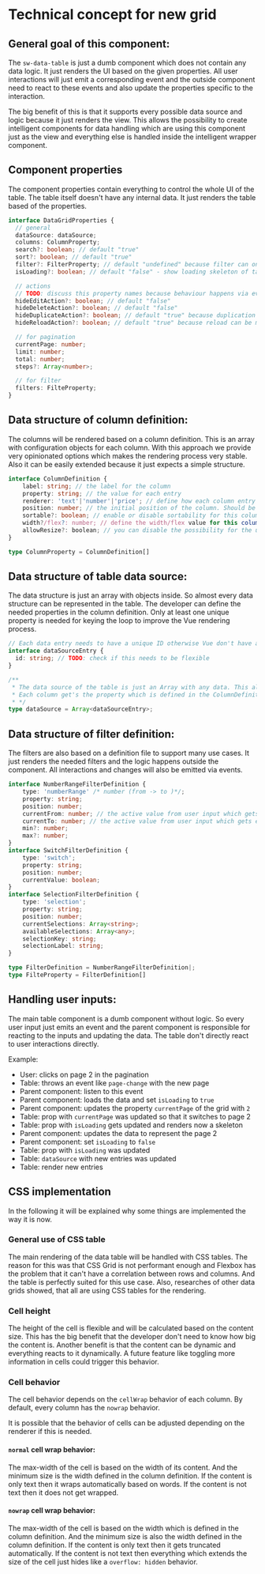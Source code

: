 # Technical concept for new grid

## General goal of this component:

The `sw-data-table` is just a dumb component which does not contain any data logic. It just renders the UI based on
the given properties. All user interactions will just emit a corresponding event and the outside component need to
react to these events and also update the properties specific to the interaction.

The big benefit of this is that it supports every possible data source and logic because it just renders the view. This
allows the possibility to create intelligent components for data handling which are using this component just as the
view and everything else is handled inside the intelligent wrapper component.

## Component properties

The component properties contain everything to control the whole UI of the table. The table itself doesn't have any
internal data. It just renders the table based of the properties.

```ts
interface DataGridProperties {
  // general
  dataSource: dataSource;
  columns: ColumnProperty;
  search?: boolean; // default "true"
  sort?: boolean; // default "true"
  filter?: FilterProperty; // default "undefined" because filter can only be rendered with definition
  isLoading?: boolean; // default "false" - show loading skeleton of table

  // actions
  // TODO: discuss this property names because behaviour happens via events
  hideEditAction?: boolean; // default "false"
  hideDeleteAction?: boolean; // default "false"
  hideDuplicateAction?: boolean; // default "true" because duplication can be more difficult
  hideReloadAction?: boolean; // default "true" because reload can be more difficult

  // for pagination
  currentPage: number;
  limit: number;
  total: number;
  steps?: Array<number>;

  // for filter
  filters: FilteProperty;
}
```

## Data structure of column definition:

The columns will be rendered based on a column definition. This is an array with configuration objects for each
column. With this approach we provide very opinionated options which makes the rendering process very stable. Also
it can be easily extended because it just expects a simple structure.

```ts
interface ColumnDefinition {
	label: string; // the label for the column
	property: string; // the value for each entry
	renderer: 'text'|'number'|'price'; // define how each column entry should be rendered
	position: number; // the initial position of the column. Should be defined in 100 steps
	sortable?: boolean; // enable or disable sortability for this column (default=true)
	width?/flex?: number; // define the width/flex value for this column (TODO: find out which works better)
	allowResize?: boolean; // you can disable the possibility for the user to resize this column
}

type ColumnProperty = ColumnDefinition[]
```

## Data structure of table data source:

The data structure is just an array with objects inside. So almost every data structure can be represented in the table.
The developer can define the needed properties in the column definition. Only at least one unique property is needed for keying the loop to improve the Vue rendering process.

```ts
// Each data entry needs to have a unique ID otherwise Vue don't have any key value and this decreases the render performance massive.
interface dataSourceEntry {
  id: string; // TODO: check if this needs to be flexible
}

/**
 * The data source of the table is just an Array with any data. This allows a very flexible way to use data.
 * Each column get's the property which is defined in the ColumnDefinition, e.g. `dataSource[column.property]`
 * */
type dataSource = Array<dataSourceEntry>;
```

## Data structure of filter definition:

The filters are also based on a definition file to support many use cases. It just renders the needed filters and the
logic happens outside the component. All interactions and changes will also be emitted via events.

```ts
interface NumberRangeFilterDefinition {
	type: 'numberRange' /* number (from -> to )*/;
	property: string;
	position: number;
	currentFrom: number; // the active value from user input which gets emitted
	currentTo: number; // the active value from user input which gets emitted
	min?: number;
	max?: number;
}
interface SwitchFilterDefinition {
	type: 'switch';
	property: string;
	position: number;
	currentValue: boolean;
}
interface SelectionFilterDefinition {
	type: 'selection';
	property: string;
	position: number;
	currentSelections: Array<string>;
	availableSelections: Array<any>;
	selectionKey: string;
	selectionLabel: string;
}

type FilterDefinition = NumberRangeFilterDefinition|;
type FilteProperty = FilterDefinition[]
```

## Handling user inputs:

The main table component is a dumb component without logic. So every user input just emits an event and the parent component is responsible for reacting to the inputs and updating the data. The table don't directly react to user interactions directly.

Example:

- User: clicks on page 2 in the pagination
- Table: throws an event like `page-change` with the new page
- Parent component: listen to this event
- Parent component: loads the data and set `isLoading` to `true`
- Parent component: updates the property `currentPage` of the grid with `2`
- Table: prop with `currentPage` was updated so that it switches to page 2
- Table: prop with `isLoading` gets updated and renders now a skeleton
- Parent component: updates the data to represent the page 2
- Parent component: set `isLoading` to `false`
- Table: prop with `isLoading` was updated
- Table: `dataSource` with new entries was updated
- Table: render new entries

## CSS implementation

In the following it will be explained why some things are implemented the way it is now.

### General use of CSS table

The main rendering of the data table will be handled with CSS tables. The reason for this was that CSS Grid is not performant enough and Flexbox has the problem that it can't have a correlation between rows and columns. And the table is perfectly suited for this use case. Also, researches of other data grids showed, that all are using CSS tables for the rendering.

### Cell height

The height of the cell is flexible and will be calculated based on the content size. This has the big benefit that the developer don't need to know how big the content is. Another benefit is that the content can be dynamic and everything
reacts to it dynamically. A future feature like toggling more information in cells could trigger this behavior.

### Cell behavior

The cell behavior depends on the `cellWrap` behavior of each column. By default, every column has the `nowrap` behavior.

It is possible that the behavior of cells can be adjusted depending on the renderer if this is needed.

#### `normal` cell wrap behavior:

The max-width of the cell is based on the width of its content. And the minimum size is the width defined in the column definition. If the content is only text then it wraps automatically based on words. If the content is not text then it does not get wrapped.

#### `nowrap` cell wrap behavior:

The max-width of the cell is based on the width which is defined in the column definition. And the minimum size is also the width defined in the column definition. If the content is only text then it gets truncated automatically. If the content is not text then everything which extends the size of the cell just hides like a `overflow: hidden` behavior.
